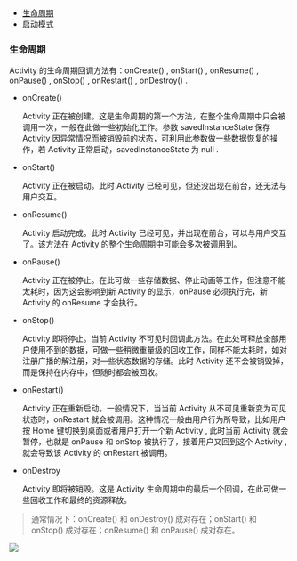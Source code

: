 - [生命周期](#生命周期)
- [启动模式](#启动模式)





### 生命周期

Activity 的生命周期回调方法有：onCreate() , onStart() , onResume() , onPause() , onStop() , onRestart() , onDestroy() . 

- onCreate()

  Activity 正在被创建。这是生命周期的第一个方法，在整个生命周期中只会被调用一次，一般在此做一些初始化工作。参数 savedInstanceState 保存 Activity 因异常情况而被销毁前的状态，可利用此参数做一些数据恢复的操作，若 Activity 正常启动，savedInstanceState 为 null .

- onStart()

  Activity 正在被启动。此时 Activity 已经可见，但还没出现在前台，还无法与用户交互。

- onResume()

  Activity 启动完成。此时 Activity 已经可见，并出现在前台，可以与用户交互了。该方法在 Activity 的整个生命周期中可能会多次被调用到。

- onPause()

  Activity 正在被停止。在此可做一些存储数据、停止动画等工作，但注意不能太耗时，因为这会影响到新 Activity 的显示，onPause 必须执行完，新 Activity 的 onResume 才会执行。

- onStop()

  Activity 即将停止。当前 Activity 不可见时回调此方法。在此处可释放全部用户使用不到的数据，可做一些稍微重量级的回收工作，同样不能太耗时，如对注册广播的解注册，对一些状态数据的存储。此时 Activity 还不会被销毁掉，而是保持在内存中，但随时都会被回收。

- onRestart()

  Activity 正在重新启动。一般情况下，当当前 Activity 从不可见重新变为可见状态时，onRestart 就会被调用。这种情况一般由用户行为所导致，比如用户按 Home 键切换到桌面或者用户打开一个新 Activity , 此时当前 Activity 就会暂停，也就是 onPause 和 onStop 被执行了，接着用户又回到这个 Activity , 就会导致该 Activity 的 onRestart 被调用。

- onDestroy

  Activity 即将被销毁。这是 Activity 生命周期中的最后一个回调，在此可做一些回收工作和最终的资源释放。

> 通常情况下：onCreate() 和 onDestroy() 成对存在；onStart() 和 onStop() 成对存在；onResume() 和 onPause() 成对存在。

![](https://github.com/zhich/git_resource/blob/master/Android-Learning/activity_lifecycle.png)